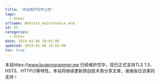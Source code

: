 ```yaml
---
title: '本站维护完毕公告'
tags:
  - Other
urlname: Website_maintenance_end
id: 65
categories:
  - Other
date: 2019-01-06 18:02:00
updated: 2019-01-06 18:02:00
toc: true
---
```

本站https://www.bugprogrammer.me 已经维护完毕，现已正式支持TLS 1.3、HSTS、HTTP/2等特性，本站将继续更新原创技术类分享文章，谢谢各位访客的支持！<!--more-->